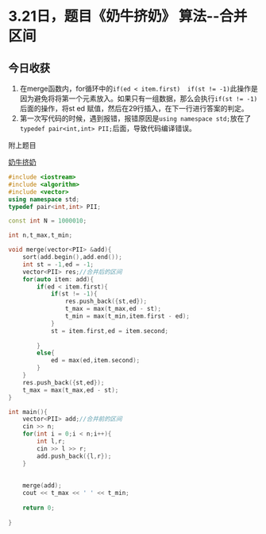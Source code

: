 # 3.21日，题目《奶牛挤奶》  算法--合并区间

## 今日收获

1. 在merge函数内，for循环中的```if(ed < item.first)  if(st != -1)```此操作是因为避免将将第一个元素放入。如果只有一组数据，那么会执行`if(st != -1)`后面的操作，将st  ed  赋值，然后在29行插入，在下一行进行答案的判定。
2. 第一次写代码的时候，遇到报错，报错原因是`using namespace std;`放在了`typedef pair<int,int> PII;`后面，导致代码编译错误。

附上题目

[奶牛挤奶](https://www.acwing.com/activity/content/problem/content/9753/)





```c++
#include <iostream>
#include <algorithm>
#include <vector>
using namespace std;
typedef pair<int,int> PII;

const int N = 1000010;

int n,t_max,t_min;

void merge(vector<PII> &add){
    sort(add.begin(),add.end());
    int st = -1,ed = -1;
    vector<PII> res;//合并后的区间
    for(auto item: add){
        if(ed < item.first){
            if(st != -1){
                res.push_back({st,ed});
                t_max = max(t_max,ed - st);
                t_min = max(t_min,item.first - ed);
            }
            st = item.first,ed = item.second;
            
        }
        else{
            ed = max(ed,item.second);
        }
    }
    res.push_back({st,ed});
    t_max = max(t_max,ed - st);
}

int main(){
    vector<PII> add;//合并前的区间
    cin >> n;
    for(int i = 0;i < n;i++){
        int l,r;
        cin >> l >> r;
        add.push_back({l,r});
    }
    
    
    merge(add);
    cout << t_max << ' ' << t_min;
    
    return 0;
    
}

```



